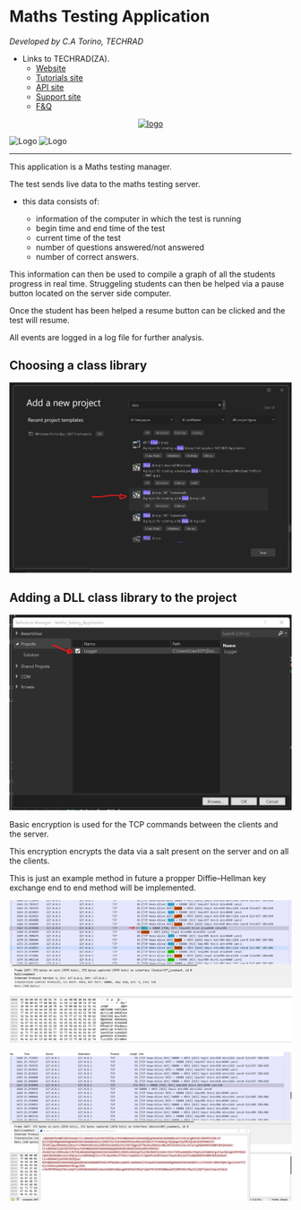 # Maths Testing Application

*Developed by C.A Torino, TECHRAD*
* Links to TECHRAD(ZA).
    * [Website](https://techrad.co.za)
    * [Tutorials site](https://tutorials.techrad.co.za)
    * [API site](https://tutorials.techrad.co.za/api)
    * [Support site](https://support.techrad.co.za)
    * [F&Q](https://faq.techrad.co.za)

<div align="center">
    <a href="https://logo.net">
        <img
            alt="logo"
            src="https://www.logo.net/images/logos/new-logo.svg"
            width="150">
    </a>
</div>


![Logo](url)
![Logo](img/5.jpg)

---

This application is a Maths testing manager.

The test sends live data to the maths testing server.

* this data consists of:

    * information of the computer in which the test is running
    * begin time and end time of the test
    * current time of the test
    * number of questions answered/not answered
    * number of correct answers.
     
This information can then be used to compile a graph of all the students progress in real time. Struggeling students can then be helped via a pause button located on the server side computer.
      
Once the student has been helped a resume button can be clicked and the test will resume.
       
All events are logged in a log file for further analysis.

## Choosing a class library

![Logo](img/Choose_class_library.jpg)

## Adding a DLL class library to the project

![Logo](img/Add_the_logger_dll_to_the_application.jpg)

Basic encryption is used for the TCP commands between the clients and the server.

This encryption encrypts the data via a salt present on the server and on all the clients.

This is just an example method in future a propper Diffie–Hellman key exchange end to end method will be implemented.


![Logo](img/serverclient.jpg)


![Logo](img/encr.jpg)


